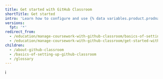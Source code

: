 ```yaml
---
title: Get started with GitHub Classroom
shortTitle: Get started
intro: 'Learn how to configure and use {% data variables.product.prodname_classroom %} to administer your course.'
versions:
  fpt: '*'
redirect_from:
  - /education/manage-coursework-with-github-classroom/basics-of-setting-up-github-classroom
  - /education/manage-coursework-with-github-classroom/get-started-with-github-classroom/basics-of-setting-up-github-classroom
children:
  - /about-github-classroom
  - /basics-of-setting-up-github-classroom
  - /glossary
---
```


i